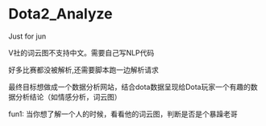 # Dota2_Analyze
Just for jun

V社的词云图不支持中文。需要自己写NLP代码

好多比赛都没被解析,还需要脚本跑一边解析请求

最终目标想做成一个数据分析网站，结合dota数据呈现给Dota玩家一个有趣的数据分析结论（如情感分析，词云图）

fun1: 当你想了解一个人的时候，看看他的词云图，判断是否是个暴躁老哥

